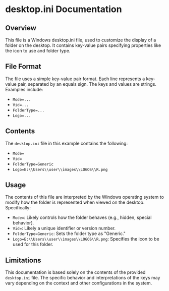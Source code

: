 # desktop.ini Documentation

## Overview

This file is a Windows desktop.ini file, used to customize the display of a folder on the desktop.  It contains key-value pairs specifying properties like the icon to use and folder type.


## File Format

The file uses a simple key-value pair format.  Each line represents a key-value pair, separated by an equals sign.  The keys and values are strings.  Examples include:

* `Mode=...`
* `Vid=...`
* `FolderType=...`
* `Logo=...`

## Contents

The `desktop.ini` file in this example contains the following:

* `Mode=`
* `Vid=`
* `FolderType=Generic`
* `Logo=E:\\Users\\user\\images\\LOGOS\\R.png`


## Usage

The contents of this file are interpreted by the Windows operating system to modify how the folder is represented when viewed on the desktop.  Specifically:

* `Mode=`:  Likely controls how the folder behaves (e.g., hidden, special behavior).
* `Vid=`:  Likely a unique identifier or version number.
* `FolderType=Generic`: Sets the folder type as "Generic."
* `Logo=E:\\Users\\user\\images\\LOGOS\\R.png`: Specifies the icon to be used for this folder.


## Limitations

This documentation is based solely on the contents of the provided `desktop.ini` file.  The specific behavior and interpretations of the keys may vary depending on the context and other configurations in the system.